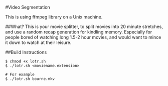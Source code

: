 #Video Segmentation

This is using ffmpeg library on a Unix machine.  

##What?
This is your movie splitter, to split movies into 20 minute stretches, and use a random recap generation for kindling memory.
Especially for people bored of watching long 1.5-2 hour movies, and would want to mince it down to watch at their leisure.

##Build Instructions
```
$ chmod +x lotr.sh
$ ./lotr.sh <moviename.extension>

# For example
$ ./lotr.sh bourne.mkv
```
